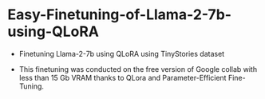 # Easy-Finetuning-of-Llama-2-7b-using-QLoRA
- Finetuning Llama-2-7b using QLoRA using TinyStories dataset

- This finetuning was conducted on the free version of Google collab with less than 15 Gb VRAM thanks to QLora and Parameter-Efficient Fine-Tuning.
